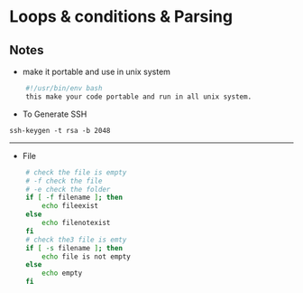 # Loops & conditions & Parsing
## Notes
- make it portable and use in unix system
```sh
	#!/usr/bin/env bash
	this make your code portable and run in all unix system.

```
- To Generate SSH
```
ssh-keygen -t rsa -b 2048
```
---
- File
```sh
	# check the file is empty
	# -f check the file
	# -e check the folder
	if [ -f filename ]; then
		echo fileexist
	else
		echo filenotexist
	fi
	# check the3 file is emty
	if [ -s filename ]; then
		echo file is not empty
	else
		echo empty
	fi

	

```
